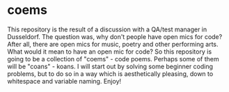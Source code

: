 # coems

This repository is the result of a discussion with a QA/test manager in Dusseldorf. The question was, why don't people have open mics for code? After all, there are open mics for music, poetry and other performing arts. What would it mean to have an open mic for code? So this repository is going to be a collection of "coems" - code poems. Perhaps some of them will be "coans" - koans. I will start out by solving some beginner coding problems, but to do so in a way which is aesthetically pleasing, down to whitespace and variable naming. Enjoy!
